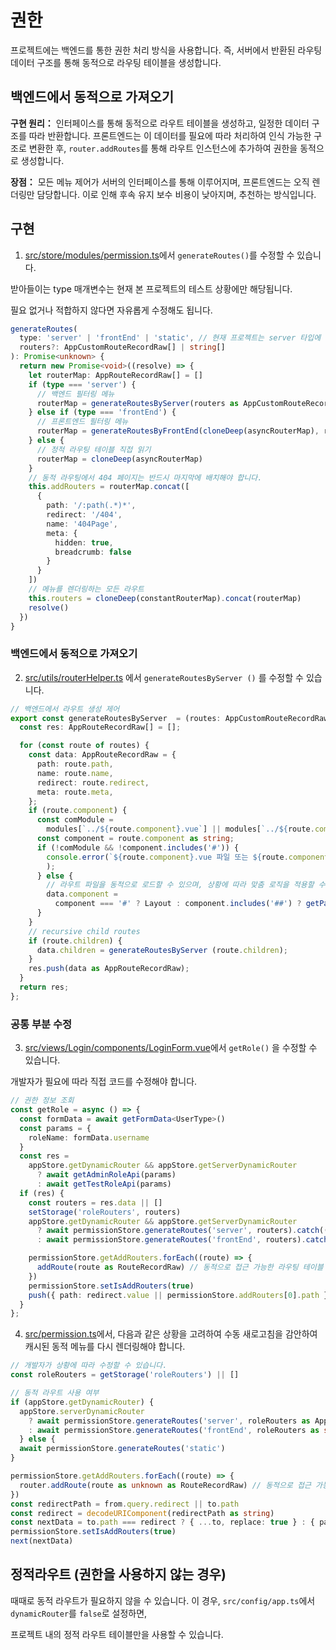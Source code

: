 # 권한

프로젝트에는 백엔드를 통한 권한 처리 방식을 사용합니다. 즉, 서버에서 반환된 라우팅 데이터 구조를 통해 동적으로 라우팅 테이블을 생성합니다.

## 백엔드에서 동적으로 가져오기

**구현 원리：** 인터페이스를 통해 동적으로 라우트 테이블을 생성하고, 일정한 데이터 구조를 따라 반환합니다. 프론트엔드는 이 데이터를 필요에 따라 처리하여 인식 가능한 구조로 변환한 후, `router.addRoutes`를 통해 라우트 인스턴스에 추가하여 권한을 동적으로 생성합니다.

**장점：** 모든 메뉴 제어가 서버의 인터페이스를 통해 이루어지며, 프론트엔드는 오직 렌더링만 담당합니다. 이로 인해 후속 유지 보수 비용이 낮아지며, 추천하는 방식입니다.

## 구현

1. [src/store/modules/permission.ts](https://github.com/web2-solution/web2-vue-framework/blob/demo/src/store/modules/permission.ts)에서 `generateRoutes()`를 수정할 수 있습니다.

받아들이는 type 매개변수는 현재 본 프로젝트의 테스트 상황에만 해당됩니다. 

필요 없거나 적합하지 않다면 자유롭게 수정해도 됩니다.

```ts
generateRoutes(
  type: 'server' | 'frontEnd' | 'static', // 현재 프로젝트는 server 타입에 맞춰 적용되어 있음.
  routers?: AppCustomRouteRecordRaw[] | string[]
): Promise<unknown> {
  return new Promise<void>((resolve) => {
    let routerMap: AppRouteRecordRaw[] = []
    if (type === 'server') {
      // 백엔드 필터링 메뉴 
      routerMap = generateRoutesByServer(routers as AppCustomRouteRecordRaw[])
    } else if (type === 'frontEnd') {
      // 프론트엔드 필터링 메뉴
      routerMap = generateRoutesByFrontEnd(cloneDeep(asyncRouterMap), routers as string[])
    } else {
      // 정적 라우팅 테이블 직접 읽기
      routerMap = cloneDeep(asyncRouterMap)
    }
    // 동적 라우팅에서 404 페이지는 반드시 마지막에 배치해야 합니다.
    this.addRouters = routerMap.concat([
      {
        path: '/:path(.*)*',
        redirect: '/404',
        name: '404Page',
        meta: {
          hidden: true,
          breadcrumb: false
        }
      }
    ])
    // 메뉴를 렌더링하는 모든 라우트
    this.routers = cloneDeep(constantRouterMap).concat(routerMap)
    resolve()
  })
}
```

### 백엔드에서 동적으로 가져오기

2. [src/utils/routerHelper.ts](https://github.com/web2-solution/web2-vue-framework/blob/demo/src/utils/routerHelper.ts) 에서 `generateRoutesByServer ()` 를 수정할 수 있습니다.

```ts
// 백엔드에서 라우트 생성 제어
export const generateRoutesByServer  = (routes: AppCustomRouteRecordRaw[]): AppRouteRecordRaw[] => {
  const res: AppRouteRecordRaw[] = [];

  for (const route of routes) {
    const data: AppRouteRecordRaw = {
      path: route.path,
      name: route.name,
      redirect: route.redirect,
      meta: route.meta,
    };
    if (route.component) {
      const comModule =
        modules[`../${route.component}.vue`] || modules[`../${route.component}.tsx`];
      const component = route.component as string;
      if (!comModule && !component.includes('#')) {
        console.error(`${route.component}.vue 파일 또는 ${route.component}.tsx 파일을 찾을 수 없습니다. 파일을 생성해 주세요.`
        );
      } else {
        // 라우트 파일을 동적으로 로드할 수 있으며, 상황에 따라 맞춤 로직을 적용할 수 있습니다
        data.component =
          component === '#' ? Layout : component.includes('##') ? getParentLayout() : comModule;
      }
    }
    // recursive child routes
    if (route.children) {
      data.children = generateRoutesByServer (route.children);
    }
    res.push(data as AppRouteRecordRaw);
  }
  return res;
};
```

### 공통 부분 수정

3. [src/views/Login/components/LoginForm.vue](https://github.com/web2-solution/web2-vue-framework/blob/demo/src/views/Login/components/LoginForm.vue)에서 `getRole()` 을 수정할 수 있습니다.

개발자가 필요에 따라 직접 코드를 수정해야 합니다.

```ts
// 권한 정보 조회
const getRole = async () => {
  const formData = await getFormData<UserType>()
  const params = {
    roleName: formData.username
  }
  const res =
    appStore.getDynamicRouter && appStore.getServerDynamicRouter
      ? await getAdminRoleApi(params)
      : await getTestRoleApi(params)
  if (res) {
    const routers = res.data || []
    setStorage('roleRouters', routers)
    appStore.getDynamicRouter && appStore.getServerDynamicRouter
      ? await permissionStore.generateRoutes('server', routers).catch(() => {})
      : await permissionStore.generateRoutes('frontEnd', routers).catch(() => {})

    permissionStore.getAddRouters.forEach((route) => {
      addRoute(route as RouteRecordRaw) // 동적으로 접근 가능한 라우팅 테이블 추가
    })
    permissionStore.setIsAddRouters(true)
    push({ path: redirect.value || permissionStore.addRouters[0].path })
  }
};
```

4. [src/permission.ts](https://github.com/web2-solution/web2-vue-framework/blob/demo/src/permission.ts)에서, 다음과 같은 상황을 고려하여 수동 새로고침을 감안하여 캐시된 동적 메뉴를 다시 렌더링해야 합니다.

```ts
// 개발자가 상황에 따라 수정할 수 있습니다.
const roleRouters = getStorage('roleRouters') || []

// 동적 라우트 사용 여부
if (appStore.getDynamicRouter) {
  appStore.serverDynamicRouter
    ? await permissionStore.generateRoutes('server', roleRouters as AppCustomRouteRecordRaw[])
    : await permissionStore.generateRoutes('frontEnd', roleRouters as string[])
  } else {
  await permissionStore.generateRoutes('static')
}

permissionStore.getAddRouters.forEach((route) => {
  router.addRoute(route as unknown as RouteRecordRaw) // 동적으로 접근 가능한 라우트 테이블 추가
})
const redirectPath = from.query.redirect || to.path
const redirect = decodeURIComponent(redirectPath as string)
const nextData = to.path === redirect ? { ...to, replace: true } : { path: redirect }
permissionStore.setIsAddRouters(true)
next(nextData)
```

## 정적라우트 (권한을 사용하지 않는 경우)

때때로 동적 라우트가 필요하지 않을 수 있습니다. 이 경우, `src/config/app.ts`에서 `dynamicRouter`를 `false`로 설정하면, 

프로젝트 내의 정적 라우트 테이블만을 사용할 수 있습니다.